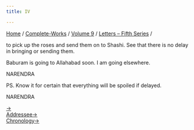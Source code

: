 ```yaml
---
title: IV

---
```



[Home](../../../index.htm) / [Complete-Works](../../complete_works.htm)
/ [Volume 9](../volume_9_contents.htm) / [Letters – Fifth
Series](letters_fifth_series_contents.htm) /

 to pick up the roses and
send them on to Shashi. See that there is no delay in bringing or
sending them.

Baburam is going to Allahabad soon. I am going elsewhere.

NARENDRA

PS. Know it for certain that everything will be spoiled if delayed.

NARENDRA

[→](005_tulsiram.htm)  
[Addressee→](../../volume_7/epistles_third_series/06_sir.htm)  
[Chronology→](../../volume_6/epistles_second_series/027_akhandananda.htm)


